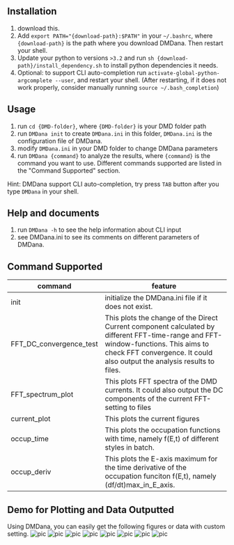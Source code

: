 ## Installation

1. download this.
2. Add ```export PATH="{download-path}:$PATH"``` in your ```~/.bashrc```, where ```{download-path}``` is the path where you download DMDana. Then restart your shell.
3. Update your python to versions ```>3.2``` and run ```sh {download-path}/install_dependency.sh``` to install python dependencies it needs.
4. Optional: to support CLI auto-completion run ```activate-global-python-argcomplete --user```, and restart your shell. (After restarting, if it does not work properly, consider manually running ```source ~/.bash_completion```)
## Usage
1. run ```cd {DMD-folder}```, where ```{DMD-folder}``` is your DMD folder path
2. run ```DMDana init``` to create ```DMDana.ini``` in this folder, ```DMDana.ini``` is the configuration file of DMDana.
3. modify ```DMDana.ini``` in your DMD folder to change DMDana parameters
4. run ```DMDana {command}``` to analyze the results, where ```{command}``` is the command you want to use. Different commands supported are listed in the "Command Supported" section.

Hint: DMDana support CLI auto-completion, try press ```TAB``` button after you type ```DMDana``` in your shell.

## Help and documents
1. run ```DMDana -h``` to see the help information about CLI input
2. see DMDana.ini to see its comments on different parameters of DMDana.

## Command Supported
| command | feature |
| ---- | ---- |
|init|initialize the DMDana.ini file if it does not exist.|
|FFT_DC_convergence_test|This plots the change of the Direct Current component calculated by different FFT-time-range and FFT-window-functions. This aims to check FFT convergence. It could also output the analysis results to files.|
|FFT_spectrum_plot|This plots FFT spectra of the DMD currents. It could also output the DC components of the current FFT-setting to files|
|current_plot|This plots the current figures|
|occup_time|This plots the occupation functions with time, namely f(E,t)  of different styles in batch.|
|occup_deriv|This plots the E-axis maximum for the time derivative of the occupation funciton f(E,t), namely (df/dt)max_in_E_axis.|

## Demo for Plotting and Data Outputted
Using DMDana, you can easily get the following figures or data with custom setting.
![pic](/pic-demo/j.png)
![pic](/pic-demo/occup-time1.png)
![pic](/pic-demo/occup-time2.png)
![pic](/pic-demo/occup-time4.png)
![pic](/pic-demo/occup-time3.png)
![pic](/pic-demo/fft.png)
![pic](/pic-demo/fft-test.png)
![pic](/pic-demo/fft-data.png)
